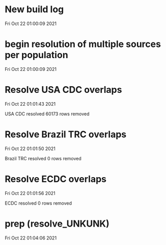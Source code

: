
# New build log 
 Fri Oct 22 01:00:09 2021 


# begin resolution of multiple sources per population 
 Fri Oct 22 01:00:09 2021 


# Resolve USA CDC overlaps 
 Fri Oct 22 01:01:43 2021 

USA CDC resolved
 60173 rows removed

# Resolve Brazil TRC overlaps 
 Fri Oct 22 01:01:50 2021 

Brazil TRC resolved
 0 rows removed

# Resolve ECDC overlaps 
 Fri Oct 22 01:01:56 2021 

ECDC resolved
 0 rows removed

# prep (resolve_UNKUNK) 
 Fri Oct 22 01:04:06 2021 

